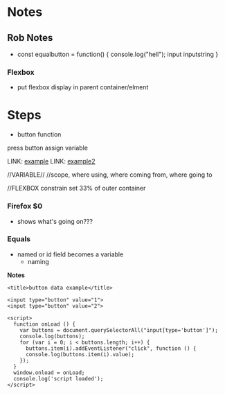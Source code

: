 # __Notes__

## Rob Notes
* const equalbutton = function() {
  console.log("hell");
  input inputstring
}

### Flexbox

- put flexbox display in parent container/elment

# Steps
- button function

press button
assign variable

LINK: [example](https://www.codeproject.com/tips/631525/creating-calculator-using-html-css-and-javascript)
LINK: [example2](http://stackoverflow.com/questions/14496531/adding-two-numbers-concatenates-them-instead-of-calculating-the-sum)

//VARIABLE//
//scope, where using, where coming from, where going to

//FLEXBOX
constrain
set 33% of outer container

### Firefox $0
* shows what's going on???

### Equals
* named or id field becomes a variable
  * naming


__Notes__
<!DOCTYPE html>
<html>
  <head>
    <meta charset="utf-8">

    <title>button data example</title>

  </head>
  <body>

    <input type="button" value="1">
    <input type="button" value="2">

    <script>
      function onLoad () {
        var buttons = document.querySelectorAll("input[type='button']");
        console.log(buttons);
        for (var i = 0; i < buttons.length; i++) {
          buttons.item(i).addEventListener("click", function () {
          console.log(buttons.item(i).value);
        });
      }
      window.onload = onLoad;
      console.log('script loaded');
    </script>

  </body>
</html>
<!-- <!DOCTYPE html>
<html>
  <head>
    <meta charset="utf-8">

    <title>button data example</title>

  </head>
  <body>

    <input type="button" value="1">

    <script>
      function onLoad () {
        var button = document.querySelector("input[type='button']");

        button.addEventListener("click", function () {
          console.log(button.value);
        });
      }
      window.onload = onLoad;
      console.log('script loaded');
    </script>

  </body>
</html> -->
